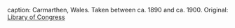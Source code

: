 caption: Carmarthen, Wales. Taken between ca. 1890 and ca. 1900. Original: [Library of Congress](http://www.loc.gov/pictures/item/2001703453/)
